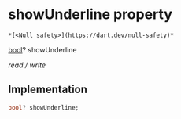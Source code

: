 


# showUnderline property




    *[<Null safety>](https://dart.dev/null-safety)*


[bool](https://api.flutter.dev/flutter/dart-core/bool-class.html)? showUnderline
  
_read / write_






## Implementation

```dart
bool? showUnderline;


```








